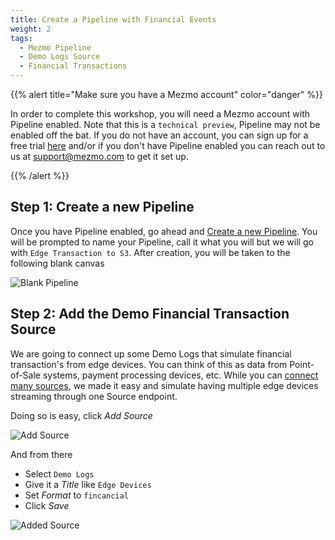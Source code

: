 ```yaml
---
title: Create a Pipeline with Financial Events
weight: 2
tags:
  - Mezmo Pipeline
  - Demo Logs Source
  - Financial Transactions
---
```


{{% alert title="Make sure you have a Mezmo account" color="danger" %}}

In order to complete this workshop, you will need a Mezmo account with Pipeline enabled.  Note that this is a `technical preview`, Pipeline may not be enabled off the bat.  If you do not have an account, you can sign up for a free trial [here](https://mezmo.com/signup) and/or if you don't have Pipeline enabled you can reach out to us at [support@mezmo.com](mailto:support@mezmo.com) to get it set up.

{{% /alert %}}

## Step 1: Create a new Pipeline

Once you have Pipeline enabled, go ahead and [Create a new Pipeline](https://app.mezmo.com/pipelines/pipeline/new).  You will be prompted to name your Pipeline, call it what you will but we will go with `Edge Transaction to S3`.  After creation, you will be taken to the following blank canvas

![Blank Pipeline](../../images/sources_pipeline_blank.png)


## Step 2: Add the Demo Financial Transaction Source

We are going to connect up some Demo Logs that simulate financial transaction's from edge devices.  You can think of this as data from Point-of-Sale systems, payment processing devices, etc. While you can [connect many sources](https://docs.mezmo.com/telemetry-pipelines/about-mezmo-telemetry-pipelines), we made it easy and simulate having multiple edge devices streaming through one Source endpoint.

Doing so is easy, click *Add Source*

![Add Source](../../images/sources_add-demo-logs.png)

And from there
* Select `Demo Logs`
* Give it a *Title* like `Edge Devices`
* Set *Format* to `fincancial`
* Click *Save*

![Added Source](../../images/sources_added-demo-logs.png)
